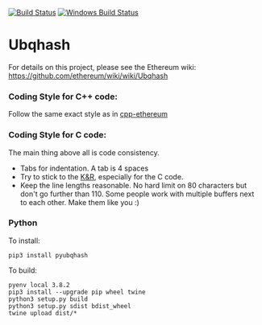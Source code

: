 [![Build Status](https://travis-ci.org/ethereum/ubqhash.svg?branch=master)](https://travis-ci.org/ethereum/ubqhash)
[![Windows Build Status](https://ci.appveyor.com/api/projects/status/github/debris/ubqhash?branch=master&svg=true)](https://ci.appveyor.com/project/debris/ubqhash-nr37r/branch/master)

# Ubqhash

For details on this project, please see the Ethereum wiki:
https://github.com/ethereum/wiki/wiki/Ubqhash

### Coding Style for C++ code:

Follow the same exact style as in [cpp-ethereum](https://github.com/ethereum/cpp-ethereum/blob/develop/CodingStandards.txt)

### Coding Style for C code:

The main thing above all is code consistency.

- Tabs for indentation. A tab is 4 spaces
- Try to stick to the [K&R](http://en.wikipedia.org/wiki/Indent_style#K.26R_style),
  especially for the C code.
- Keep the line lengths reasonable. No hard limit on 80 characters but don't go further
  than 110. Some people work with multiple buffers next to each other.
  Make them like you :)

### Python

To install: 

    pip3 install pyubqhash
    
To build:

    pyenv local 3.8.2
    pip3 install --upgrade pip wheel twine
    python3 setup.py build 
    python3 setup.py sdist bdist_wheel
    twine upload dist/*